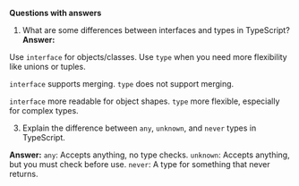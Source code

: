 **Questions with answers**

1. What are some differences between interfaces and types in TypeScript?
**Answer:**

Use `interface` for objects/classes.
Use `type` when you need more flexibility like unions or tuples.

`interface` supports merging.
`type` does not support merging.

`interface` more readable for object shapes.
`type` more flexible, especially for complex types.

3. Explain the difference between `any`, `unknown`, and `never` types in TypeScript.

**Answer:**
`any`: Accepts anything, no type checks.
`unknown`: Accepts anything, but you must check before use.
`never`: A type for something that never returns.